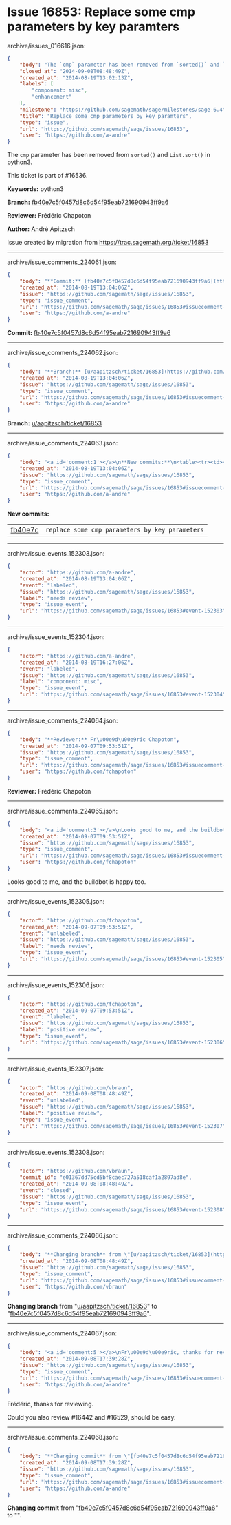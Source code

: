 # Issue 16853: Replace some cmp parameters by key paramters

archive/issues_016616.json:
```json
{
    "body": "The `cmp` parameter has been removed from `sorted()` and `List.sort()` in python3.\n\nThis ticket is part of #16536.\n\n**Keywords:** python3\n\n**Branch:** [fb40e7c5f0457d8c6d54f95eab721690943ff9a6](https://github.com/sagemath/sagetrac-mirror/commit/fb40e7c5f0457d8c6d54f95eab721690943ff9a6)\n\n**Reviewer:** Fr\u00e9d\u00e9ric Chapoton\n\n**Author:** Andr\u00e9 Apitzsch\n\nIssue created by migration from https://trac.sagemath.org/ticket/16853\n\n",
    "closed_at": "2014-09-08T08:48:49Z",
    "created_at": "2014-08-19T13:02:13Z",
    "labels": [
        "component: misc",
        "enhancement"
    ],
    "milestone": "https://github.com/sagemath/sage/milestones/sage-6.4",
    "title": "Replace some cmp parameters by key paramters",
    "type": "issue",
    "url": "https://github.com/sagemath/sage/issues/16853",
    "user": "https://github.com/a-andre"
}
```
The `cmp` parameter has been removed from `sorted()` and `List.sort()` in python3.

This ticket is part of #16536.

**Keywords:** python3

**Branch:** [fb40e7c5f0457d8c6d54f95eab721690943ff9a6](https://github.com/sagemath/sagetrac-mirror/commit/fb40e7c5f0457d8c6d54f95eab721690943ff9a6)

**Reviewer:** Frédéric Chapoton

**Author:** André Apitzsch

Issue created by migration from https://trac.sagemath.org/ticket/16853





---

archive/issue_comments_224061.json:
```json
{
    "body": "**Commit:** [fb40e7c5f0457d8c6d54f95eab721690943ff9a6](https://github.com/sagemath/sagetrac-mirror/commit/fb40e7c5f0457d8c6d54f95eab721690943ff9a6)",
    "created_at": "2014-08-19T13:04:06Z",
    "issue": "https://github.com/sagemath/sage/issues/16853",
    "type": "issue_comment",
    "url": "https://github.com/sagemath/sage/issues/16853#issuecomment-224061",
    "user": "https://github.com/a-andre"
}
```

**Commit:** [fb40e7c5f0457d8c6d54f95eab721690943ff9a6](https://github.com/sagemath/sagetrac-mirror/commit/fb40e7c5f0457d8c6d54f95eab721690943ff9a6)



---

archive/issue_comments_224062.json:
```json
{
    "body": "**Branch:** [u/aapitzsch/ticket/16853](https://github.com/sagemath/sagetrac-mirror/tree/u/aapitzsch/ticket/16853)",
    "created_at": "2014-08-19T13:04:06Z",
    "issue": "https://github.com/sagemath/sage/issues/16853",
    "type": "issue_comment",
    "url": "https://github.com/sagemath/sage/issues/16853#issuecomment-224062",
    "user": "https://github.com/a-andre"
}
```

**Branch:** [u/aapitzsch/ticket/16853](https://github.com/sagemath/sagetrac-mirror/tree/u/aapitzsch/ticket/16853)



---

archive/issue_comments_224063.json:
```json
{
    "body": "<a id='comment:1'></a>\n**New commits:**\n<table><tr><td><a href=\"https://github.com/sagemath/sagetrac-mirror/commit/fb40e7c5f0457d8c6d54f95eab721690943ff9a6\">fb40e7c</a></td><td><code>replace some cmp parameters by key parameters</code></td></tr></table>\n",
    "created_at": "2014-08-19T13:04:06Z",
    "issue": "https://github.com/sagemath/sage/issues/16853",
    "type": "issue_comment",
    "url": "https://github.com/sagemath/sage/issues/16853#issuecomment-224063",
    "user": "https://github.com/a-andre"
}
```

<a id='comment:1'></a>
**New commits:**
<table><tr><td><a href="https://github.com/sagemath/sagetrac-mirror/commit/fb40e7c5f0457d8c6d54f95eab721690943ff9a6">fb40e7c</a></td><td><code>replace some cmp parameters by key parameters</code></td></tr></table>




---

archive/issue_events_152303.json:
```json
{
    "actor": "https://github.com/a-andre",
    "created_at": "2014-08-19T13:04:06Z",
    "event": "labeled",
    "issue": "https://github.com/sagemath/sage/issues/16853",
    "label": "needs review",
    "type": "issue_event",
    "url": "https://github.com/sagemath/sage/issues/16853#event-152303"
}
```



---

archive/issue_events_152304.json:
```json
{
    "actor": "https://github.com/a-andre",
    "created_at": "2014-08-19T16:27:06Z",
    "event": "labeled",
    "issue": "https://github.com/sagemath/sage/issues/16853",
    "label": "component: misc",
    "type": "issue_event",
    "url": "https://github.com/sagemath/sage/issues/16853#event-152304"
}
```



---

archive/issue_comments_224064.json:
```json
{
    "body": "**Reviewer:** Fr\u00e9d\u00e9ric Chapoton",
    "created_at": "2014-09-07T09:53:51Z",
    "issue": "https://github.com/sagemath/sage/issues/16853",
    "type": "issue_comment",
    "url": "https://github.com/sagemath/sage/issues/16853#issuecomment-224064",
    "user": "https://github.com/fchapoton"
}
```

**Reviewer:** Frédéric Chapoton



---

archive/issue_comments_224065.json:
```json
{
    "body": "<a id='comment:3'></a>\nLooks good to me, and the buildbot  is happy too.",
    "created_at": "2014-09-07T09:53:51Z",
    "issue": "https://github.com/sagemath/sage/issues/16853",
    "type": "issue_comment",
    "url": "https://github.com/sagemath/sage/issues/16853#issuecomment-224065",
    "user": "https://github.com/fchapoton"
}
```

<a id='comment:3'></a>
Looks good to me, and the buildbot  is happy too.



---

archive/issue_events_152305.json:
```json
{
    "actor": "https://github.com/fchapoton",
    "created_at": "2014-09-07T09:53:51Z",
    "event": "unlabeled",
    "issue": "https://github.com/sagemath/sage/issues/16853",
    "label": "needs review",
    "type": "issue_event",
    "url": "https://github.com/sagemath/sage/issues/16853#event-152305"
}
```



---

archive/issue_events_152306.json:
```json
{
    "actor": "https://github.com/fchapoton",
    "created_at": "2014-09-07T09:53:51Z",
    "event": "labeled",
    "issue": "https://github.com/sagemath/sage/issues/16853",
    "label": "positive review",
    "type": "issue_event",
    "url": "https://github.com/sagemath/sage/issues/16853#event-152306"
}
```



---

archive/issue_events_152307.json:
```json
{
    "actor": "https://github.com/vbraun",
    "created_at": "2014-09-08T08:48:49Z",
    "event": "unlabeled",
    "issue": "https://github.com/sagemath/sage/issues/16853",
    "label": "positive review",
    "type": "issue_event",
    "url": "https://github.com/sagemath/sage/issues/16853#event-152307"
}
```



---

archive/issue_events_152308.json:
```json
{
    "actor": "https://github.com/vbraun",
    "commit_id": "e01367dd75cd5bf8caec727a518caf1a2897ad8e",
    "created_at": "2014-09-08T08:48:49Z",
    "event": "closed",
    "issue": "https://github.com/sagemath/sage/issues/16853",
    "type": "issue_event",
    "url": "https://github.com/sagemath/sage/issues/16853#event-152308"
}
```



---

archive/issue_comments_224066.json:
```json
{
    "body": "**Changing branch** from \"[u/aapitzsch/ticket/16853](https://github.com/sagemath/sagetrac-mirror/tree/u/aapitzsch/ticket/16853)\" to \"[fb40e7c5f0457d8c6d54f95eab721690943ff9a6](https://github.com/sagemath/sagetrac-mirror/commit/fb40e7c5f0457d8c6d54f95eab721690943ff9a6)\".",
    "created_at": "2014-09-08T08:48:49Z",
    "issue": "https://github.com/sagemath/sage/issues/16853",
    "type": "issue_comment",
    "url": "https://github.com/sagemath/sage/issues/16853#issuecomment-224066",
    "user": "https://github.com/vbraun"
}
```

**Changing branch** from "[u/aapitzsch/ticket/16853](https://github.com/sagemath/sagetrac-mirror/tree/u/aapitzsch/ticket/16853)" to "[fb40e7c5f0457d8c6d54f95eab721690943ff9a6](https://github.com/sagemath/sagetrac-mirror/commit/fb40e7c5f0457d8c6d54f95eab721690943ff9a6)".



---

archive/issue_comments_224067.json:
```json
{
    "body": "<a id='comment:5'></a>\nFr\u00e9d\u00e9ric, thanks for reviewing.\n\nCould you also review #16442 and #16529, should be easy.",
    "created_at": "2014-09-08T17:39:28Z",
    "issue": "https://github.com/sagemath/sage/issues/16853",
    "type": "issue_comment",
    "url": "https://github.com/sagemath/sage/issues/16853#issuecomment-224067",
    "user": "https://github.com/a-andre"
}
```

<a id='comment:5'></a>
Frédéric, thanks for reviewing.

Could you also review #16442 and #16529, should be easy.



---

archive/issue_comments_224068.json:
```json
{
    "body": "**Changing commit** from \"[fb40e7c5f0457d8c6d54f95eab721690943ff9a6](https://github.com/sagemath/sagetrac-mirror/commit/fb40e7c5f0457d8c6d54f95eab721690943ff9a6)\" to \"\".",
    "created_at": "2014-09-08T17:39:28Z",
    "issue": "https://github.com/sagemath/sage/issues/16853",
    "type": "issue_comment",
    "url": "https://github.com/sagemath/sage/issues/16853#issuecomment-224068",
    "user": "https://github.com/a-andre"
}
```

**Changing commit** from "[fb40e7c5f0457d8c6d54f95eab721690943ff9a6](https://github.com/sagemath/sagetrac-mirror/commit/fb40e7c5f0457d8c6d54f95eab721690943ff9a6)" to "".
